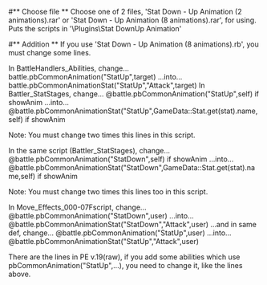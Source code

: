 #** Choose file **
Choose one of 2 files, 'Stat Down - Up Animation (2 animations).rar' or 'Stat Down - Up Animation (8 animations).rar', for using.
Puts the scripts in '\Plugins\Stat DownUp Animation'

#** Addition **
If you use 'Stat Down - Up Animation (8 animations).rb', you must change some lines.

In BattleHandlers_Abilities, change...
	battle.pbCommonAnimation("StatUp",target)
...into...
	battle.pbCommonAnimationStat("StatUp","Attack",target)
In Battler_StatStages, change...
	@battle.pbCommonAnimation("StatUp",self) if showAnim
...into...
	@battle.pbCommonAnimationStat("StatUp",GameData::Stat.get(stat).name,self) if showAnim

Note: You must change two times this lines in this script.

In the same script (Battler_StatStages), change...
	@battle.pbCommonAnimation("StatDown",self) if showAnim
...into...
	@battle.pbCommonAnimationStat("StatDown",GameData::Stat.get(stat).name,self) if showAnim

Note: You must change two times this lines too in this script.

In Move_Effects_000-07Fscript, change...
	@battle.pbCommonAnimation("StatDown",user)
...into...
	@battle.pbCommonAnimationStat("StatDown","Attack",user)
...and in same def, change...
	@battle.pbCommonAnimation("StatUp",user)
...into...
	@battle.pbCommonAnimationStat("StatUp","Attack",user)

There are the lines in PE v.19(raw), if you add some abilities which use pbCommonAnimation("StatUp",...), you need to change it, like the lines above.